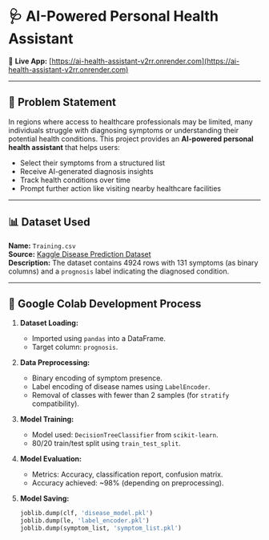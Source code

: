 # 🩺 AI-Powered Personal Health Assistant

🔗 **Live App:** [https://ai-health-assistant-v2rr.onrender.com](https://ai-health-assistant-v2rr.onrender.com)

---

## 🧠 Problem Statement

In regions where access to healthcare professionals may be limited, many individuals struggle with diagnosing symptoms or understanding their potential health conditions. This project provides an **AI-powered personal health assistant** that helps users:

- Select their symptoms from a structured list
- Receive AI-generated diagnosis insights
- Track health conditions over time
- Prompt further action like visiting nearby healthcare facilities

---

## 📊 Dataset Used

**Name:** `Training.csv`  
**Source:** [Kaggle Disease Prediction Dataset](https://www.kaggle.com/datasets/itachi9604/disease-symptom-description-dataset)  
**Description:** The dataset contains 4924 rows with 131 symptoms (as binary columns) and a `prognosis` label indicating the diagnosed condition.

---

## 🧪 Google Colab Development Process

1. **Dataset Loading:**
   - Imported using `pandas` into a DataFrame.
   - Target column: `prognosis`.

2. **Data Preprocessing:**
   - Binary encoding of symptom presence.
   - Label encoding of disease names using `LabelEncoder`.
   - Removal of classes with fewer than 2 samples (for `stratify` compatibility).

3. **Model Training:**
   - Model used: `DecisionTreeClassifier` from `scikit-learn`.
   - 80/20 train/test split using `train_test_split`.

4. **Model Evaluation:**
   - Metrics: Accuracy, classification report, confusion matrix.
   - Accuracy achieved: ~98% (depending on preprocessing).

5. **Model Saving:**
   ```python
   joblib.dump(clf, 'disease_model.pkl')
   joblib.dump(le, 'label_encoder.pkl')
   joblib.dump(symptom_list, 'symptom_list.pkl')
